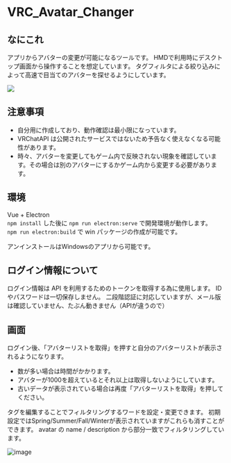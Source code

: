# VRC_Avatar_Changer

## なにこれ

アプリからアバターの変更が可能になるツールです。
HMDで利用時にデスクトップ画面から操作することを想定しています。
タグフィルタによる絞り込みによって高速で目当てのアバターを探せるようにしています。

[![](https://img.youtube.com/vi/LPBFArKa-dY/0.jpg)](https://www.youtube.com/watch?v=LPBFArKa-dY)

## 注意事項

- 自分用に作成しており、動作確認は最小限になっています。  
- VRChatAPI は公開されたサービスではないため予告なく使えなくなる可能性があります。
- 時々、アバターを変更してもゲーム内で反映されない現象を確認しています。その場合は別のアバターにするかゲーム内から変更する必要があります。

## 環境

Vue + Electron  
`npm install` した後に `npm run electron:serve`
で開発環境が動作します。  
`npm run electron:build` で win パッケージの作成が可能です。

アンインストールはWindowsのアプリから可能です。

## ログイン情報について

ログイン情報は API を利用するためのトークンを取得する為に使用します。
ID やパスワードは一切保存しません。
二段階認証に対応していますが、メール版は確認していません、たぶん動きません（APIが違うので）



## 画面

ログイン後、「アバターリストを取得」を押すと自分のアバターリストが表示されるようになります。

- 数が多い場合は時間がかかります。
- アバターが1000を超えているとそれ以上は取得しないようにしています。
- 古いデータが表示されている場合は再度「アバターリストを取得」を押してください。

タグを編集することでフィルタリングするワードを設定・変更できます。
初期設定ではSpring/Summer/Fall/Winterが表示されていますがこれらも消すことができます。
avatar の name / description から部分一致でフィルタリングしています。


![image](https://github.com/user-attachments/assets/b14a1150-674e-413a-9799-35be043dcc3e)
